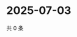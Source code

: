 # 2025-07-03

共 0 条

<!-- BEGIN ZHIHUQUESTIONS -->
<!-- 最后更新时间 Thu Jul 03 2025 05:10:59 GMT+0800 (China Standard Time) -->

<!-- END ZHIHUQUESTIONS -->
